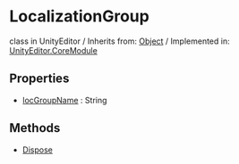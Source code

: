 # LocalizationGroup
class in UnityEditor
 / Inherits from: <a href="https://docs.unity3d.com/6000.2/Documentation/ScriptReference/Object.html">Object</a> / Implemented in: <a href="https://docs.unity3d.com/6000.2/Documentation/ScriptReference/UnityEditor.CoreModule.html">UnityEditor.CoreModule</a>

## Properties
- <a href="https://docs.unity3d.com/6000.2/Documentation/ScriptReference/LocalizationGroup-locGroupName.html">locGroupName</a> : String

## Methods
- <a href="https://docs.unity3d.com/6000.2/Documentation/ScriptReference/LocalizationGroup.Dispose.html">Dispose</a>
